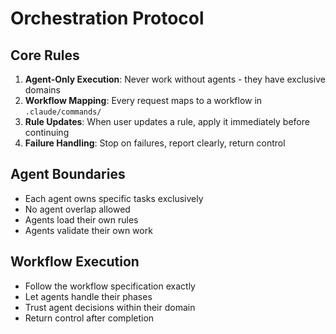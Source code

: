 # Orchestration Protocol

## Core Rules

1. **Agent-Only Execution**: Never work without agents - they have exclusive domains
2. **Workflow Mapping**: Every request maps to a workflow in `.claude/commands/`
3. **Rule Updates**: When user updates a rule, apply it immediately before continuing
4. **Failure Handling**: Stop on failures, report clearly, return control

## Agent Boundaries

- Each agent owns specific tasks exclusively
- No agent overlap allowed
- Agents load their own rules
- Agents validate their own work

## Workflow Execution

- Follow the workflow specification exactly
- Let agents handle their phases
- Trust agent decisions within their domain
- Return control after completion